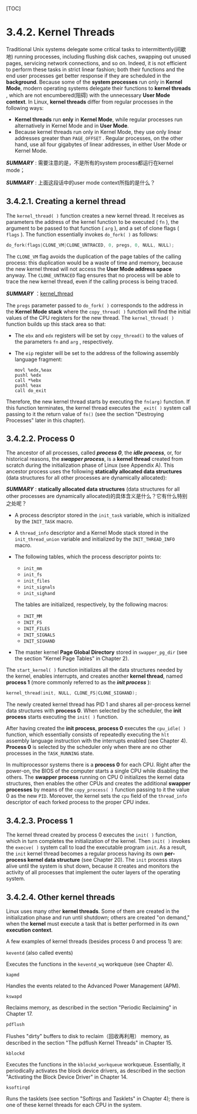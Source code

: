 [TOC]



# 3.4.2. Kernel Threads

Traditional Unix systems delegate some critical tasks to intermittently(间歇地) running processes, including
flushing disk caches, swapping out unused pages, servicing network connections, and so on. Indeed,
it is not efficient to perform these tasks in strict linear fashion; both their functions and the end user
processes get better response if they are scheduled in the **background**. Because some of the **system processes** run only in **Kernel Mode**, modern operating systems delegate their functions to **kernel
threads** , which are not encumbered(阻碍) with the unnecessary **User Mode context**. In Linux, **kernel
threads** differ from regular processes in the following ways:

- **Kernel threads** run **only** in **Kernel Mode**, while regular processes run alternatively in Kernel
  Mode and in **User Mode**.
- Because kernel threads run only in Kernel Mode, they use only linear addresses greater than
  `PAGE_OFFSET` . Regular processes, on the other hand, use all four gigabytes of linear addresses,
  in either User Mode or Kernel Mode.

***SUMMARY*** : 需要注意的是，不是所有的system process都运行在kernel mode；

***SUMMARY*** : 上面这段话中的user mode context所指的是什么？

## 3.4.2.1. Creating a kernel thread

The  `kernel_thread( )` function creates a new kernel thread. It receives as parameters the address of
the kernel function to be executed ( `fn` ), the argument to be passed to that function ( `arg` ), and a set
of clone flags ( `flags` ). The function essentially invokes  `do_fork( )` as follows:

```c
do_fork(flags|CLONE_VM|CLONE_UNTRACED, 0, pregs, 0, NULL, NULL);
```

The  `CLONE_VM` flag avoids the duplication of the page tables of the calling process: this duplication
would be a waste of time and memory, because the new kernel thread will not access the **User Mode address space** anyway. The  `CLONE_UNTRACED` flag ensures that no process will be able to trace the
new kernel thread, even if the calling process is being traced.

***SUMMARY*** ：[kernel_thread](https://elixir.bootlin.com/linux/v2.6.11/source/arch/m68k/kernel/process.c#L154)

The  `pregs` parameter passed to  `do_fork( )` corresponds to the address in the **Kernel Mode stack** where the  `copy_thread( )` function will find the initial values of the CPU registers for the new thread. The  `kernel_thread( )` function builds up this stack area so that:

- The  `ebx` and  `edx` registers will be set by  `copy_thread()` to the values of the parameters  `fn` and `arg` , respectively.

- The  `eip` register will be set to the address of the following assembly language fragment:

  ```assembly
  movl %edx,%eax
  pushl %edx
  call *%ebx
  pushl %eax
  call do_exit
  ```

  

Therefore, the new kernel thread starts by executing the  `fn(arg)` function. If this function terminates, the kernel thread executes the  `_exit( )` system call passing to it the return value of  `fn()` (see the section "Destroying Processes" later in this chapter).



## 3.4.2.2. Process 0

The ancestor of all processes, called ***process 0***, the ***idle process***, or, for historical reasons, the ***swapper process***, is a **kernel thread** created from scratch during the initialization phase of Linux (see Appendix A). This ancestor process uses the following **statically allocated data structures** (data structures for all other processes are dynamically allocated):





***SUMMARY*** : **statically allocated data structures** (data structures for all other processes are dynamically allocated)的具体含义是什么？它有什么特别之处呢？

- A process descriptor stored in the  `init_task` variable, which is initialized by the  `INIT_TASK` macro.

- A  `thread_info` descriptor and a Kernel Mode stack stored in the  `init_thread_union` variable and initialized by the  `INIT_THREAD_INFO` macro.

- The following tables, which the process descriptor points to:
  - `init_mm`
  - `init_fs`
  - `init_files`
  - `init_signals`
  - `init_sighand`
  
  The tables are initialized, respectively, by the following macros:

  - `INIT_MM`
  - `INIT_FS`
  - `INIT_FILES`
  - `INIT_SIGNALS`
  - `INIT_SIGHAND`
  
- The master kernel **Page Global Directory** stored in  `swapper_pg_dir` (see the section "Kernel Page Tables" in Chapter 2).



The  `start_kernel( )` function initializes all the data structures needed by the kernel, enables interrupts, and creates another **kernel thread**, named **process 1** (more commonly referred to as the ***init process*** ):

```c
kernel_thread(init, NULL, CLONE_FS|CLONE_SIGHAND);
```

The newly created kernel thread has PID 1 and shares all per-process kernel data structures with **process 0**. When selected by the scheduler, the **init process** starts executing the  `init( )` function.

After having created the **init process**, **process 0** executes the  `cpu_idle( )` function, which essentially consists of repeatedly executing the  `hlt` assembly language instruction with the interrupts enabled (see Chapter 4). **Process 0** is selected by the scheduler only when there are no other processes in the  `TASK_RUNNING` state.

In multiprocessor systems there is a **process 0** for each CPU. Right after the power-on, the BIOS of the computer starts a single CPU while disabling the others. The **swapper process** running on CPU 0 initializes the kernel data structures, then enables the other CPUs and creates the additional **swapper processes** by means of the  `copy_process( )` function passing to it the value 0 as the new `PID`. Moreover, the kernel sets the  `cpu` field of the  `thread_info` descriptor of each forked process to the proper CPU index.

## 3.4.2.3. Process 1

The kernel thread created by process 0 executes the  `init( )` function, which in turn completes the initialization of the kernel. Then  `init( )` invokes the  `execve( )` system call to load the executable program `init`. As a result, the `init` kernel thread becomes a regular process having its own **per-process kernel data structure** (see Chapter 20). The `init` process stays alive until the system is shut down, because it creates and monitors the activity of all processes that implement the outer layers of the operating system.

## 3.4.2.4. Other kernel threads

Linux uses many other **kernel threads**. Some of them are created in the initialization phase and run until shutdown; others are created "on demand," when the **kernel** must execute a task that is better performed in its own **execution context**.

A few examples of kernel threads (besides process 0 and process 1) are:

`keventd` (also called events)

Executes the functions in the  `keventd_wq` workqueue (see Chapter 4).

`kapmd`

Handles the events related to the Advanced Power Management (APM).

`kswapd`

Reclaims memory, as described in the section "Periodic Reclaiming" in Chapter 17.

`pdflush`

Flushes "dirty" buffers to disk to reclaim（回收再利用） memory, as described in the section "The pdflush Kernel Threads" in Chapter 15.

`kblockd`

Executes the functions in the  `kblockd_workqueue` workqueue. Essentially, it periodically activates the block device drivers, as described in the section "Activating the Block Device Driver" in Chapter 14.

`ksoftirqd`

Runs the tasklets (see section "Softirqs and Tasklets" in Chapter 4); there is one of these kernel threads for each CPU in the system.


